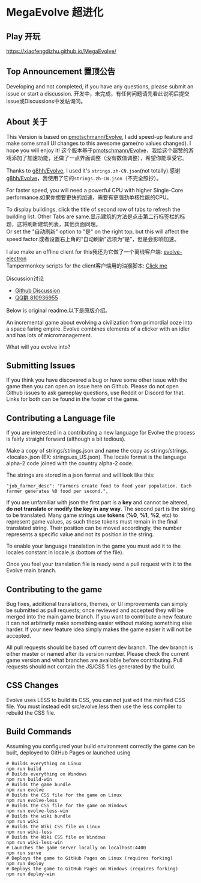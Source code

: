 # MegaEvolve 超进化

## Play 开玩
https://xiaofengdizhu.github.io/MegaEvolve/
## Top Announcement 置顶公告
Developing and not completed, if you have any questions, please submit an issue or start a discussion.
开发中，未完成，有任何问题请先看此说明后提交issue或Discussions中发帖询问。
## About 关于
This Version is based on [pmotschmann/Evolve](https://github.com/pmotschmann/Evolve), I add speed-up feature and make some small UI changes to this awesome game(no values changed). I hope you will enjoy it!
这个版本基于[pmotschmann/Evolve](https://github.com/pmotschmann/Evolve)，我给这个超赞的游戏添加了加速功能，还做了一点界面调整（没有数值调整），希望你能享受它。

Thanks to [g8hh/Evolve](https://github.com/g8hh/evolve), I used it's `strings.zh-CN.json`(not totally).感谢[g8hh/Evolve](https://github.com/g8hh/evolve)，我使用了它的`strings.zh-CN.json`（不完全照抄）。

For faster speed, you will need a powerful CPU with higher Single-Core performance.如果你想要更快的加速，需要有更强劲单核性能的CPU。

To display buildings, click the title of second row of tabs to refresh the building list. Other Tabs are same.显示建筑的方法是点击第二行标签栏的标题，这将刷新建筑列表，其他页面同理。  
Or set the "自动刷新" option to "是" on the right top, but this will affect the speed factor.或者设置右上角的“自动刷新”选项为“是”，但是会影响加速。

I also make an offline client for this我还为它做了一个离线客户端: [evolve-electron](https://github.com/XiaofengdiZhu/evolve-electron/)  
Tampermonkey scripts for the client客户端用的油猴脚本: [Click me](https://github.com/XiaofengdiZhu/evolve-electron/tree/main/tampermonkeyScripts)

Discussion讨论
* [Github Discussion](https://github.com/XiaofengdiZhu/evolve-electron/discussions)
* [QQ群 810936955](https://qm.qq.com/cgi-bin/qm/qr?k=YFLeKtRHn6KXKzFyN5IlbzV-EdgxclYE&jump_from=webapi&authKey=ecimWfpnGtzGQBQaDjbx9REB+BJco3/gzc992vsvscYkDUW1kYlAYOeOUTmx2jzf)

Below is original readme.以下是原版介绍。

An incremental game about evolving a civilization from primordial ooze into a space faring empire.
Evolve combines elements of a clicker with an idler and has lots of micromanagement.

What will you evolve into?

## Submitting Issues
If you think you have discovered a bug or have some other issue with the game then you can open an issue here on Github.
Please do not open Github issues to ask gameplay questions, use Reddit or Discord for that.
Links for both can be found in the footer of the game.

## Contributing a Language file
If you are interested in a contributing a new language for Evolve the process is fairly straight forward (although a bit tedious).

Make a copy of strings/strings.json and name the copy as strings/strings.\<locale\>.json (EX: strings.es_US.json). The locale format is the language alpha-2 code joined with the country alpha-2 code.

The strings are stored in a json format and will look like this:
```
"job_farmer_desc": "Farmers create food to feed your population. Each farmer generates %0 food per second.",
```
If you are unfamiliar with json the first part is a **key** and cannot be altered, **do not translate or modify the key in any way**. The second part is the string to be translated. Many game strings use **tokens** (**%0**, **%1**, **%2**, etc) to represent game values, as such these tokens must remain in the final translated string. Their position can be moved accordingly, the number represents a specific value and not its position in the string.

To enable your language translation in the game you must add it to the locales constant in locale.js (bottom of the file).

Once you feel your translation file is ready send a pull request with it to the Evolve main branch.


## Contributing to the game
Bug fixes, additional translations, themes, or UI improvements can simply be submitted as pull requests; once reviewed and accepted they will be merged into the main game branch. If you want to contribute a new feature it can not arbitrarily make something easier without making something else harder. If your new feature idea simply makes the game easier it will not be accepted.

All pull requests should be based off current dev branch.
The dev branch is either master or named after its version number.
Please check the current game version and what branches are available before contributing.
Pull requests should not contain the JS/CSS files generated by the build.
## CSS Changes
Evolve uses LESS to build its CSS, you can not just edit the minified CSS file. You must instead edit src/evolve.less then use the less compiler to rebuild the CSS file.

## Build Commands
Assuming you configured your build environment correctly the game can be built, deployed to GitHub Pages or launched using
```
# Builds everything on Linux
npm run build
# Builds everything on Windows
npm run build-win
# Builds the game bundle
npm run evolve
# Builds the CSS file for the game on Linux
npm run evolve-less
# Builds the CSS file for the game on Windows
npm run evolve-less-win
# Builds the wiki bundle
npm run wiki
# Builds the Wiki CSS file on Linux
npm run wiki-less
# Builds the Wiki CSS file on Windows
npm run wiki-less-win
# Launches the game server locally on localhost:4400
npm run serve
# Deploys the game to GitHub Pages on Linux (requires forking)
npm run deploy
# Deploys the game to GitHub Pages on Windows (requires forking)
npm run deploy-win
```
